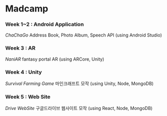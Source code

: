 # Madcamp

### Week 1~2 : Android Application
*ChaChaGo*
Address Book, Photo Album, Speech API (using Android Studio)


### Week 3 : AR
*NaniAR*
fantasy portal AR (using ARCore, Unity)


### Week 4 : Unity
*Survival Farming Game*
마인크래프트 모작 (using Unity, Node, MongoDB)


### Week 5 : Web Site
*Drive WebSite*
구글드라이브 웹사이트 모작 (using React, Node, MongoDB)
